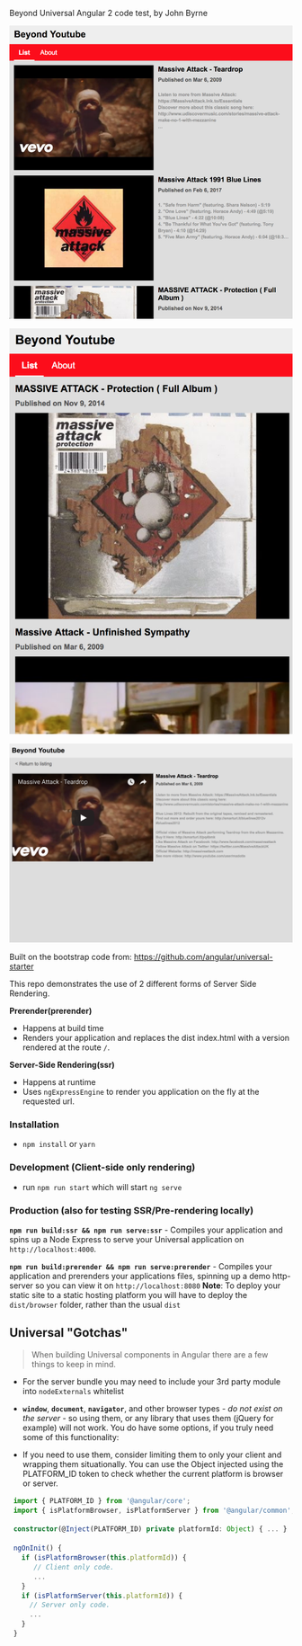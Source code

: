 Beyond Universal Angular 2 code test, by John Byrne

![alt text](listing-tablet.png)

![alt text](listing-mobile.png)

![alt text](details.png)

Built on the bootstrap code from: https://github.com/angular/universal-starter

This repo demonstrates the use of 2 different forms of Server Side Rendering.

**Prerender(prerender)** 
* Happens at build time
* Renders your application and replaces the dist index.html with a version rendered at the route `/`.

**Server-Side Rendering(ssr)**
* Happens at runtime
* Uses `ngExpressEngine` to render you application on the fly at the requested url.

### Installation
* `npm install` or `yarn`

### Development (Client-side only rendering)
* run `npm run start` which will start `ng serve`

### Production (also for testing SSR/Pre-rendering locally)
**`npm run build:ssr && npm run serve:ssr`** - Compiles your application and spins up a Node Express to serve your Universal application on `http://localhost:4000`.

**`npm run build:prerender && npm run serve:prerender`** - Compiles your application and prerenders your applications files, spinning up a demo http-server so you can view it on `http://localhost:8080`
**Note**: To deploy your static site to a static hosting platform you will have to deploy the `dist/browser` folder, rather than the usual `dist`

## Universal "Gotchas"

> When building Universal components in Angular there are a few things to keep in mind.

- For the server bundle you may need to include your 3rd party module into `nodeExternals` whitelist

- **`window`**, **`document`**, **`navigator`**, and other browser types - _do not exist on the server_ - so using them, or any library that uses them (jQuery for example) will not work. You do have some options, if you truly need some of this functionality:
    
- If you need to use them, consider limiting them to only your client and wrapping them situationally. You can use the Object injected using the PLATFORM_ID token to check whether the current platform is browser or server. 
    
```typescript
 import { PLATFORM_ID } from '@angular/core';
 import { isPlatformBrowser, isPlatformServer } from '@angular/common';
 
 constructor(@Inject(PLATFORM_ID) private platformId: Object) { ... }
 
 ngOnInit() {
   if (isPlatformBrowser(this.platformId)) {
      // Client only code.
      ...
   }
   if (isPlatformServer(this.platformId)) {
     // Server only code.
     ...
   }
 }
```
